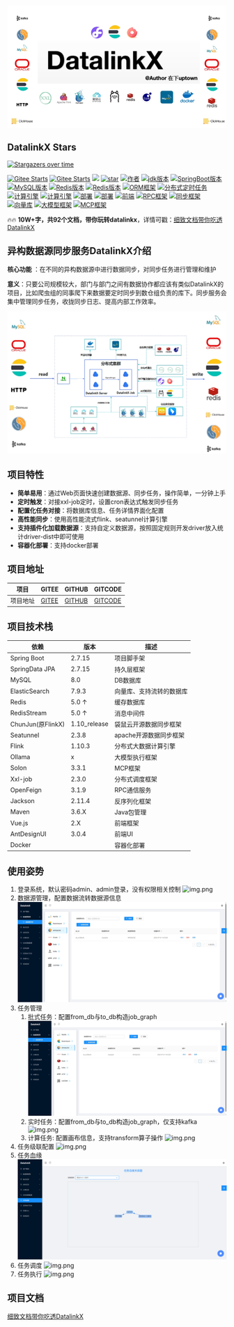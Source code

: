 ![输入图片说明](datalinkx-server/src/main/resources/readme/project_name.png)
## DatalinkX Stars
[![Stargazers over time](https://starchart.cc/SplitfireUptown/datalinkx.svg?variant=adaptive)](https://starchart.cc/SplitfireUptown/datalinkx)

<a href="https://gitee.com/atuptown/datalinkx"><img src="https://gitee.com/atuptown/datalinkx/badge/star.svg?theme=gvp" alt="Gitee Starts"></a>
<a href="https://gitee.com/atuptown/datalinkx"><img src="https://gitee.com/atuptown/datalinkx/badge/fork.svg?theme=gvp" alt="Gitee Starts"></a>
<a href="https://github.com/SplitfireUptown/datalinkx"><img src="https://img.shields.io/github/stars/SplitfireUptown/datalinkx.svg?style=flat&label=GithubStars"></a>
[![star](https://gitcode.com/clouddragonlee/datalinkx/star/badge.svg)](https://gitcode.com/clouddragonlee/datalinkx)
<a href="#"><img src="https://img.shields.io/badge/Author-在下uptown-orange.svg" alt="作者"></a>
<a href="#项目文档"><img src="https://img.shields.io/badge/JDK-8-red.svg" alt="jdk版本"></a>
  <a href="#项目文档"><img src="https://img.shields.io/badge/SpringBoot-2.7.15-green.svg" alt="SpringBoot版本"></a>
  <a href="#项目文档"><img src="https://img.shields.io/badge/MySQL-8.0-orange.svg" alt="MySQL版本"></a>
  <a href="#项目文档"><img src="https://img.shields.io/badge/Redis-5.0-green.svg" alt="Redis版本"></a>
  <a href="#项目文档"><img src="https://img.shields.io/badge/消息队列-Redis Stream-red.svg" alt="Redis版本"></a>
  <a href="#项目文档"><img src="https://img.shields.io/badge/ORM-SpringData JPA-blue.svg" alt="ORM框架"></a>
  <a href="#项目文档"><img src="https://img.shields.io/badge/分布式定时任务-xxljob-green.svg" alt="分布式定时任务"></a>
  <a href="#项目文档"><img src="https://img.shields.io/badge/分布式计算引擎-Flink-red.svg" alt="计算引擎"></a>
  <a href="#项目文档"><img src="https://img.shields.io/badge/分布式计算引擎-Seatunnel-blue.svg" alt="计算引擎"></a>
  <a href="#项目文档"><img src="https://img.shields.io/badge/系统部署-Docker & DockerCompose-yellow.svg" alt="部署"></a>
  <a href="#项目文档"><img src="https://img.shields.io/badge/前端-Vue2.x-green.svg" alt="部署"></a>
  <a href="#项目文档"><img src="https://img.shields.io/badge/前端UI-AntDesignUI-red.svg" alt="前端"></a>
<a href="#项目文档"><img src="https://img.shields.io/badge/RPC-OpenFeign-blue.svg" alt="RPC框架"></a>
<a href="#项目文档"><img src="https://img.shields.io/badge/同步框架-Chunjun(FlinkX)-green.svg" alt="同步框架"></a>
<a href="#项目文档"><img src="https://img.shields.io/badge/向量库-ElasticSearch 7.9.3-blue.svg" alt="向量库"></a>
<a href="#项目文档"><img src="https://img.shields.io/badge/大模型框架-ollama-orange.svg" alt="大模型框架"></a>
<a href="#项目文档"><img src="https://img.shields.io/badge/MCP-solon-yellow.svg" alt="MCP框架"></a>


🔥🔥 **10W+字，共92个文档，带你玩转datalinkx**，详情可戳：[细致文档带你吃透DatalinkX](https://note.youdao.com/s/a9ltzlc1)
## 异构数据源同步服务DatalinkX介绍

 **核心功能** ：在不同的异构数据源中进行数据同步，对同步任务进行管理和维护

 **意义**：只要公司规模较大，部门与部门之间有数据协作都应该有类似DatalinkX的项目，比如爬虫组的同事爬下来数据要定时同步到数仓组负责的库下。同步服务会集中管理同步任务，收拢同步日志、提高内部工作效率。

![输入图片说明](datalinkx-server/src/main/resources/readme/image.png)

## 项目特性

- **简单易用**：通过Web页面快速创建数据源、同步任务，操作简单，一分钟上手
- **定时触发**：对接xxl-job定时，设置cron表达式触发同步任务
- **配置化任务对接**：将数据库信息、任务详情界面化配置
- **高性能同步**：使用高性能流式flink、seatunnel计算引擎
- **支持插件化加载数据源**：支持自定义数据源，按照固定规则开发driver放入统计driver-dist中即可使用
- **容器化部署**：支持docker部署


## 项目地址

| 项目   | GITEE                                       | GITHUB                                          | GITCODE                                       |
|------|---------------------------------------------|-------------------------------------------------|-----------------------------------------------|
| 项目地址 | [GITEE](https://gitee.com/atuptown/datalinkx)  | [GITHUB](https://github.com/SplitfireUptown/datalinkx)    | [GITCODE](https://gitcode.com/m0_37817220/datalinkx) |

## 项目技术栈
| 依赖					            | 版本					         |描述
|--------------------|-----------------|-------
| Spring Boot			     | 2.7.15					      |项目脚手架
| SpringData JPA			  | 2.7.15					      |持久层框架
| MySQL					         | 8.0					        |DB数据库
| ElasticSearch					 | 7.9.3					      |向量库、支持流转的数据库
| Redis					         | 5.0 ↑					      |缓存数据库
| RedisStream					   | 5.0 ↑					      |消息中间件
| ChunJun(原FlinkX)		 | 1.10_release			 |袋鼠云开源数据同步框架
| Seatunnel		        | 2.3.8			        |apache开源数据同步框架
| Flink					         | 1.10.3					     |分布式大数据计算引擎
| Ollama					        | x					          |大模型执行框架
| Solon					         | 3.3.1				          |MCP框架
| Xxl-job				        | 2.3.0					      |分布式调度框架
| OpenFeign				      | 3.1.9					      |RPC通信服务
| Jackson				        | 2.11.4					     |反序列化框架
| Maven					         | 3.6.X					      |Java包管理
| Vue.js					        | 2.X					        |前端框架
| AntDesignUI			     | 3.0.4					      |前端UI
| Docker					        | 					           |容器化部署


## 使用姿势

1. 登录系统，默认密码admin、admin登录，没有权限相关控制
![img.png](datalinkx-server/src/main/resources/readme/login.png)
2. 数据源管理，配置数据流转数据源信息
![img.png](datalinkx-server/src/main/resources/readme/ds_config.png)
3. 任务管理
   1. 批式任务：配置from_db与to_db构造job_graph
   ![img.png](datalinkx-server/src/main/resources/readme/job_config.png)
   2. 实时任务：配置from_db与to_db构造job_graph，仅支持kafka
   ![img.png](datalinkx-server/src/main/resources/readme/stream_job_config.png)
   3. 计算任务: 配置画布信息，支持transform算子操作
   ![img.png](datalinkx-server/src/main/resources/readme/transform_job_config.png)
5. 任务级联配置
![img.png](datalinkx-server/src/main/resources/readme/job_cascade.png)
6. 任务血缘
![img.png](datalinkx-server/src/main/resources/readme/job_relation.png)
6. 任务调度
![img.png](datalinkx-server/src/main/resources/readme/xxl.png)
7. 任务执行
![img.png](datalinkx-server/src/main/resources/readme/flink.png)




## 项目文档
[细致文档带你吃透DatalinkX](https://note.youdao.com/s/a9ltzlc1)